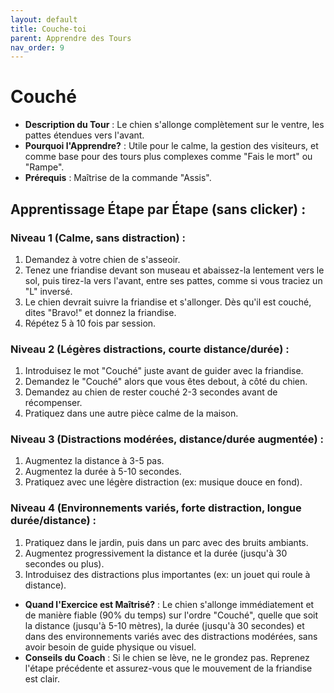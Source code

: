 ```yaml
---
layout: default
title: Couche-toi
parent: Apprendre des Tours
nav_order: 9
---
```


# Couché
- **Description du Tour** : Le chien s'allonge complètement sur le ventre, les pattes étendues vers l'avant.
- **Pourquoi l'Apprendre?** : Utile pour le calme, la gestion des visiteurs, et comme base pour des tours plus complexes comme "Fais le mort" ou "Rampe".
- **Prérequis** : Maîtrise de la commande "Assis".

## Apprentissage Étape par Étape (sans clicker) :

### Niveau 1 (Calme, sans distraction) :
1. Demandez à votre chien de s'asseoir.
2. Tenez une friandise devant son museau et abaissez-la lentement vers le sol, puis tirez-la vers l'avant, entre ses pattes, comme si vous traciez un "L" inversé.
3. Le chien devrait suivre la friandise et s'allonger. Dès qu'il est couché, dites "Bravo!" et donnez la friandise.
4. Répétez 5 à 10 fois par session.

### Niveau 2 (Légères distractions, courte distance/durée) :
1. Introduisez le mot "Couché" juste avant de guider avec la friandise.
2. Demandez le "Couché" alors que vous êtes debout, à côté du chien.
3. Demandez au chien de rester couché 2-3 secondes avant de récompenser.
4. Pratiquez dans une autre pièce calme de la maison.

### Niveau 3 (Distractions modérées, distance/durée augmentée) :
1. Augmentez la distance à 3-5 pas.
2. Augmentez la durée à 5-10 secondes.
3. Pratiquez avec une légère distraction (ex: musique douce en fond).

### Niveau 4 (Environnements variés, forte distraction, longue durée/distance) :
1. Pratiquez dans le jardin, puis dans un parc avec des bruits ambiants.
2. Augmentez progressivement la distance et la durée (jusqu'à 30 secondes ou plus).
3. Introduisez des distractions plus importantes (ex: un jouet qui roule à distance).

- **Quand l'Exercice est Maîtrisé?** : Le chien s'allonge immédiatement et de manière fiable (90% du temps) sur l'ordre "Couché", quelle que soit la distance (jusqu'à 5-10 mètres), la durée (jusqu'à 30 secondes) et dans des environnements variés avec des distractions modérées, sans avoir besoin de guide physique ou visuel.
- **Conseils du Coach** : Si le chien se lève, ne le grondez pas. Reprenez l'étape précédente et assurez-vous que le mouvement de la friandise est clair. 
